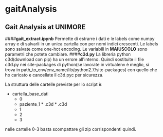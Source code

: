 # gaitAnalysis
## Gait Analysis at UNIMORE

####__gait_extract.ipynb__
Permette di estrarre i dati e le labels come numpy array e di salvarli in un unica cartella con per nomi indici crescenti. Le labels sono salvate come one-hot encoding. Le variabili in __MAIUSCOLO__ sono parametri che potete cambiare.
####__c3d.py__
La libreria python c3d(download con pip) ha un errore all'interno. Quindi sostituite il file c3d.py nei site-packages di python(se lavorate in virtualenv è meglio, si trova in path_to_env/env_name/lib/python2.7/site-packages) con quello che ho caricato e cancellate il c3d.pyc per sicurezza.

La struttura delle cartelle previste per lo script è:

* cartella_base_dati
  *  0
    *    paziente_1
      *      .c3d
      *      .c3d
  *  1
  *  2
  *  3

nelle cartelle 0-3 basta scompattare gli zip corrispondenti quindi.
